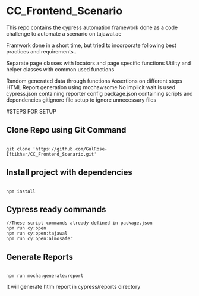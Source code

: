 # CC_Frontend_Scenario
This repo contains the cypress automation framework done as a code challenge to automate a scenario on tajawal.ae

Framwork done in a short time, but tried to incorporate following best practices and requirements..

Separate page classes with locators and page specific functions
Utility and helper classes with common used functions

Random generated data through functions
Assertions on different steps
HTML Report generation using mochawsome
No implicit wait is used
cypress.json containing reporter config
package.json containing scripts and dependencies
gitignore file setup to ignore unnecessary files


#STEPS FOR SETUP

Clone Repo using Git Command
----
```

git clone 'https://github.com/GulRose-Iftikhar/CC_Frontend_Scenario.git'

```
Install project with dependencies
---
```

npm install

```

Cypress ready commands
---
```
//These script commands already defined in package.json
npm run cy:open 
npm run cy:open:tajawal
npm run cy:open:almosafer

```

Generate Reports
---
```

npm run mocha:generate:report

```
It will generate htlm report in cypress/reports directory
